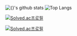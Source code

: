 ![{}'s github stats](https://github-readme-stats.vercel.app/api?username=kch1285&show_icons=true&&theme=highcontrast)
![Top Langs](https://github-readme-stats.vercel.app/api/top-langs/?username=kch1285&layout=compact&hide=csharp)

[![Solved.ac프로필](http://mazassumnida.wtf/api/mini/generate_badge?boj=kch1285)](https://solved.ac/kch1285)

[![Solved.ac프로필](http://mazassumnida.wtf/api/v2/generate_badge?boj=kch1285)](https://solved.ac/kch1285)
